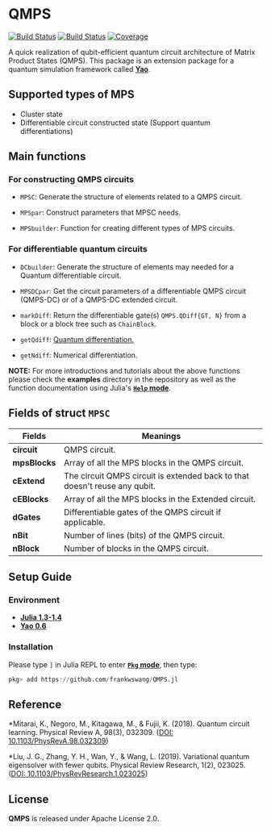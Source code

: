 # QMPS

[![Build Status](https://travis-ci.com/frankwswang/QMPS.jl.svg?branch=master)](https://travis-ci.com/frankwswang/QMPS.jl)
[![Build Status](https://ci.appveyor.com/api/projects/status/github/frankwswang/QMPS.jl?svg=true)](https://ci.appveyor.com/project/frankwswang/QMPS-jl)
[![Coverage](https://codecov.io/gh/frankwswang/QMPS.jl/branch/master/graph/badge.svg)](https://codecov.io/gh/frankwswang/QMPS.jl)

A quick realization of qubit-efficient quantum circuit architecture of Matrix Product States (QMPS). This package is an extension package for a quantum simulation framework called [__Yao__](https://github.com/QuantumBFS/Yao.jl).

## Supported types of MPS

- Cluster state
- Differentiable circuit constructed state (Support quantum differentiations)

## Main functions

### For constructing QMPS circuits

* `MPSC`: Generate the structure of elements related to a QMPS circuit.

* `MPSpar`: Construct parameters that MPSC needs.

* `MPSbuilder`: Function for creating different types of MPS circuits.

### For differentiable quantum circuits

* `DCbuilder`: Generate the structure of elements may needed for a Quantum differentiable circuit.

* `MPSDCpar`: Get the circuit parameters of a differentiable QMPS circuit (QMPS-DC) or of a QMPS-DC extended circuit.

* `markDiff`: Return the differentiable gate(s) `QMPS.QDiff{GT, N}` from a block or a block tree such as `ChainBlock`.

* `getQdiff`: [Quantum differentiation.](#jump)

* `getNdiff`: Numerical differentiation.

__NOTE:__ For more introductions and tutorials about the above functions please check the __examples__ directory in the repository as well as the function documentation using Julia's [__`Help` mode__](https://docs.julialang.org/en/v1/stdlib/REPL/#Help-mode-1).

## Fields of struct `MPSC`

Fields | Meanings
------------ | -------------
__circuit__|QMPS circuit.
__mpsBlocks__|Array of all the MPS blocks in the QMPS circuit.
__cExtend__|The circuit QMPS circuit is extended back to that doesn't reuse any qubit.
__cEBlocks__|Array of all the MPS blocks in the Extended circuit.
__dGates__|Differentiable gates of the QMPS circuit if applicable.
__nBit__|Number of lines (bits) of the QMPS circuit.
__nBlock__|Number of blocks in the QMPS circuit.

## Setup Guide

### Environment

* [__Julia 1.3-1.4__](https://julialang.org)
* [__Yao 0.6__](https://github.com/QuantumBFS/Yao.jl)

### Installation

Please type `]` in Julia REPL to enter [__`Pkg` mode__](https://julialang.github.io/Pkg.jl/v1.0/index.html), then type:

```julia
pkg> add https://github.com/frankwswang/QMPS.jl
```

<span id="jump">
</span>

## Reference

*Mitarai, K., Negoro, M., Kitagawa, M., & Fujii, K. (2018). Quantum circuit learning. Physical Review A, 98(3), 032309. ([DOI: 10.1103/PhysRevA.98.032309](https://journals.aps.org/pra/abstract/10.1103/PhysRevA.98.032309))

*Liu, J. G., Zhang, Y. H., Wan, Y., & Wang, L. (2019). Variational quantum eigensolver with fewer qubits. Physical Review Research, 1(2), 023025. ([DOI: 10.1103/PhysRevResearch.1.023025](https://journals.aps.org/prresearch/abstract/10.1103/PhysRevResearch.1.023025))

## License

__QMPS__ is released under Apache License 2.0.

